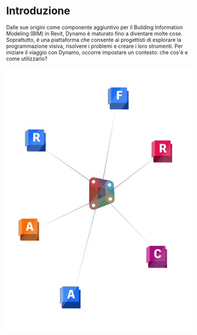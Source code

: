 # Introduzione

Dalle sue origini come componente aggiuntivo per il Building Information Modeling (BIM) in Revit, Dynamo è maturato fino a diventare molte cose. Soprattutto, è una piattaforma che consente ai progettisti di esplorare la programmazione visiva, risolvere i problemi e creare i loro strumenti. Per iniziare il viaggio con Dynamo, occorre impostare un contesto: che cos'è e come utilizzarlo?

![Dynamo Ecosystem](<./images/intro dynamo cover.jpg>)
